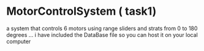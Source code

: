 # MotorControlSystem ( task1) 
a system that controls 6 motors using range sliders and strats from 0 to 180 degrees ... i have included the DataBase file so you can host it on your local computer 


